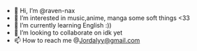 - 👋 Hi, I’m @raven-nax
- 👀 I’m interested in music,anime, manga some soft things <33
- 🌱 I’m currently learning English :))
- 💞️ I’m looking to collaborate on idk yet 
- 📫 How to reach me @Jordalyy@gmail.com 

<!---
raven-nax/raven-nax is a ✨ special ✨ repository because its `README.md` (this file) appears on your GitHub profile.
You can click the Preview link to take a look at your changes.
--->
